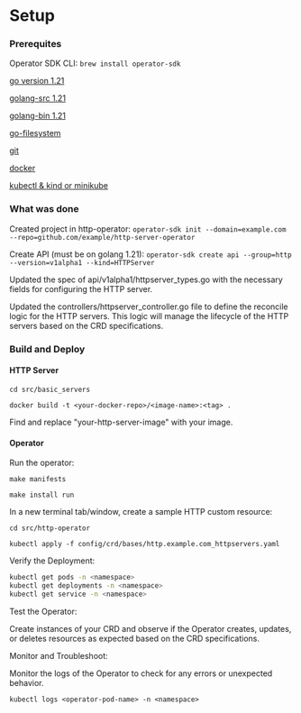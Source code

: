 # Setup

### Prerequites

Operator SDK CLI: `brew install operator-sdk`

[go version 1.21](https://rpmfind.net/linux/rpm2html/search.php?query=golang&submit=Search+...&system=&arch=)

[golang-src 1.21](https://rpmfind.net/linux/rpm2html/search.php?query=golang-src&submit=Search+...&system=&arch=)

[golang-bin 1.21](https://rpmfind.net/linux/rpm2html/search.php?query=golang-bin&submit=Search+...&system=&arch=)

[go-filesystem](https://rpmfind.net/linux/rpm2html/search.php?query=go-filesystem&submit=Search+...&system=&arch=)

[git](https://git-scm.com/)

[docker](https://docs.docker.com/get-docker/) 

[kubectl & kind or minikube](https://kubernetes.io/docs/tasks/tools/)

### What was done

Created project in http-operator:
`operator-sdk init --domain=example.com --repo=github.com/example/http-server-operator`

Create API (must be on golang 1.21):
`operator-sdk create api --group=http --version=v1alpha1 --kind=HTTPServer`

Updated the spec of api/v1alpha1/httpserver_types.go with the necessary fields for configuring the HTTP server.

Updated the controllers/httpserver_controller.go file to define the reconcile logic for the HTTP servers. This logic will manage the lifecycle of the HTTP servers based on the CRD specifications.

### Build and Deploy

#### HTTP Server

`cd src/basic_servers`

`docker build -t <your-docker-repo>/<image-name>:<tag> .`

Find and replace "your-http-server-image" with your image.

#### Operator



Run the operator:

`make manifests`

`make install run`

In a new terminal tab/window, create a sample HTTP custom resource:

`cd src/http-operator`

`kubectl apply -f config/crd/bases/http.example.com_httpservers.yaml`


Verify the Deployment:

```bash
kubectl get pods -n <namespace>
kubectl get deployments -n <namespace>
kubectl get service -n <namespace>
```

Test the Operator:

Create instances of your CRD and observe if the Operator creates, updates, or deletes resources as expected based on the CRD specifications.

Monitor and Troubleshoot:

Monitor the logs of the Operator to check for any errors or unexpected behavior.

`kubectl logs <operator-pod-name> -n <namespace>`
